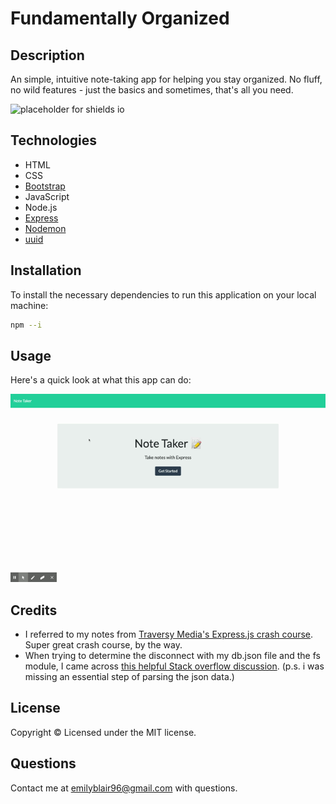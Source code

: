 # Fundamentally Organized

## Description
An simple, intuitive note-taking app for helping you stay organized.  No fluff, no wild features - just the basics and sometimes, that's all you need.  

![placeholder for shields io]()

## Technologies
* HTML
* CSS
* [Bootstrap](https://getbootstrap.com/)
* JavaScript
* Node.js
* [Express](https://expressjs.com/)
* [Nodemon](https://www.npmjs.com/package/nodemon)
* [uuid](https://www.npmjs.com/package/uuid)

## Installation
To install the necessary dependencies to run this application on your local machine:

``` bash
npm --i
```
## Usage
Here's a quick look at what this app can do:  

![fundamentally-organized-demo](Develop/assets/note-taker-demo.gif)

## Credits
* I referred to my notes from [Traversy Media's Express.js crash course](https://www.youtube.com/watch?v=L72fhGm1tfE).  Super great crash course, by the way.
* When trying to determine the disconnect with my db.json file and the fs module, I came across [this helpful Stack overflow discussion](https://stackoverflow.com/questions/36093042/how-do-i-add-to-an-existing-json-file-in-node-js).  (p.s. i was missing an essential step of parsing the json data.)

## License
Copyright &copy; Licensed under the MIT license.

## Questions
Contact me at emilyblair96@gmail.com with questions.